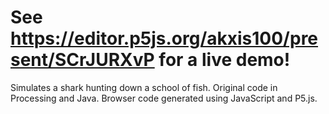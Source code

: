 # See https://editor.p5js.org/akxis100/present/SCrJURXvP for a live demo!
Simulates a shark hunting down a school of fish. Original code in Processing and Java. Browser code generated using JavaScript and P5.js.
